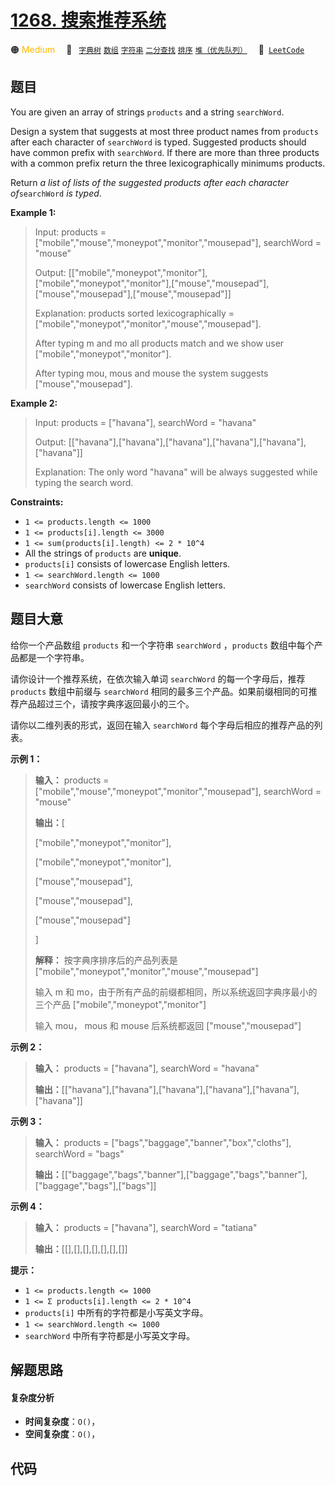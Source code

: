 # [1268. 搜索推荐系统](https://leetcode.com/problems/search-suggestions-system)

🟠 <font color=#ffb800>Medium</font>&emsp; 🔖&ensp; [`字典树`](/tag/trie.md) [`数组`](/tag/array.md) [`字符串`](/tag/string.md) [`二分查找`](/tag/binary-search.md) [`排序`](/tag/sorting.md) [`堆（优先队列）`](/tag/heap-priority-queue.md)&emsp; 🔗&ensp;[`LeetCode`](https://leetcode.com/problems/search-suggestions-system)

## 题目

You are given an array of strings `products` and a string `searchWord`.

Design a system that suggests at most three product names from `products`
after each character of `searchWord` is typed. Suggested products should have
common prefix with `searchWord`. If there are more than three products with a
common prefix return the three lexicographically minimums products.

Return _a list of lists of the suggested products after each character
of_`searchWord` _is typed_.



**Example 1:**

> Input: products = ["mobile","mouse","moneypot","monitor","mousepad"], searchWord = "mouse"
> 
> Output: [["mobile","moneypot","monitor"],["mobile","moneypot","monitor"],["mouse","mousepad"],["mouse","mousepad"],["mouse","mousepad"]]
> 
> Explanation: products sorted lexicographically = ["mobile","moneypot","monitor","mouse","mousepad"].
> 
> After typing m and mo all products match and we show user ["mobile","moneypot","monitor"].
> 
> After typing mou, mous and mouse the system suggests ["mouse","mousepad"].

**Example 2:**

> Input: products = ["havana"], searchWord = "havana"
> 
> Output: [["havana"],["havana"],["havana"],["havana"],["havana"],["havana"]]
> 
> Explanation: The only word "havana" will be always suggested while typing the search word.

**Constraints:**

  * `1 <= products.length <= 1000`
  * `1 <= products[i].length <= 3000`
  * `1 <= sum(products[i].length) <= 2 * 10^4`
  * All the strings of `products` are **unique**.
  * `products[i]` consists of lowercase English letters.
  * `1 <= searchWord.length <= 1000`
  * `searchWord` consists of lowercase English letters.


## 题目大意

给你一个产品数组 `products` 和一个字符串 `searchWord` ，`products`  数组中每个产品都是一个字符串。

请你设计一个推荐系统，在依次输入单词 `searchWord` 的每一个字母后，推荐 `products` 数组中前缀与 `searchWord`
相同的最多三个产品。如果前缀相同的可推荐产品超过三个，请按字典序返回最小的三个。

请你以二维列表的形式，返回在输入 `searchWord` 每个字母后相应的推荐产品的列表。



**示例 1：**

> 
> 
> 
> 
> 
> **输入：** products = ["mobile","mouse","moneypot","monitor","mousepad"], searchWord = "mouse"
> 
> **输出：**[
> 
> ["mobile","moneypot","monitor"],
> 
> ["mobile","moneypot","monitor"],
> 
> ["mouse","mousepad"],
> 
> ["mouse","mousepad"],
> 
> ["mouse","mousepad"]
> 
> ]
> 
> **解释：** 按字典序排序后的产品列表是 ["mobile","moneypot","monitor","mouse","mousepad"]
> 
> 输入 m 和 mo，由于所有产品的前缀都相同，所以系统返回字典序最小的三个产品 ["mobile","moneypot","monitor"]
> 
> 输入 mou， mous 和 mouse 后系统都返回 ["mouse","mousepad"]
> 
> 

**示例 2：**

> 
> 
> 
> 
> 
> **输入：** products = ["havana"], searchWord = "havana"
> 
> **输出：**[["havana"],["havana"],["havana"],["havana"],["havana"],["havana"]]
> 
> 

**示例 3：**

> 
> 
> 
> 
> 
> **输入：** products = ["bags","baggage","banner","box","cloths"], searchWord = "bags"
> 
> **输出：**[["baggage","bags","banner"],["baggage","bags","banner"],["baggage","bags"],["bags"]]
> 
> 

**示例 4：**

> 
> 
> 
> 
> 
> **输入：** products = ["havana"], searchWord = "tatiana"
> 
> **输出：**[[],[],[],[],[],[],[]]
> 
> 



**提示：**

  * `1 <= products.length <= 1000`
  * `1 <= Σ products[i].length <= 2 * 10^4`
  * `products[i]` 中所有的字符都是小写英文字母。
  * `1 <= searchWord.length <= 1000`
  * `searchWord` 中所有字符都是小写英文字母。


## 解题思路

#### 复杂度分析

- **时间复杂度**：`O()`，
- **空间复杂度**：`O()`，

## 代码

```javascript

```